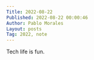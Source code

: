 ```yaml
---
Title: 2022-08-22
Published: 2022-08-22 00:00:46
Author: Pablo Morales
Layout: posts
Tag: 2022, note
---
```

Tech life is fun.